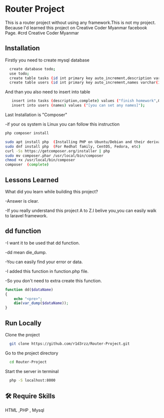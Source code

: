# Router Project 

This is a router project without using any framework.This is not my project.
Because I'd learned this project on Creative Coder Myanmar facebook Page.
#crd Creative Coder Myanmar

## Installation

Firstly you need to create mysql database

```bash
  create database todo;
  use todo;
  create table tasks (id int primary key auto_increment,description varchar(120) not null,complete boolean not null);
  create table users (id int primary key auto_increment,names varchar(120) not null);
```
And than you also need to insert into table 
 
 ```bash
    insert into tasks (description,complete) values ("finish homework",0),("go to the store",1);
    insert into users (names) values ("[you can set any names]");
 ```

 Last Installation is "Composer" 
 
 -if your os system is Linux you can follow this instruction
 ```bash
php composer install 

sudo apt install php  (Installing PHP on Ubuntu/Debian and their derivatives.)
sudo dnf install php  (For Redhat family, CentOS, Fedora, etc)
curl -Ss https://getcomposer.org/installer | php
sudo mv composer.phar /usr/local/bin/composer
chmod +x /usr/local/bin/composer
composer  (complete)
```
    
## Lessons Learned

What did you learn while building this project?

-Answer is clear.

-If you really understand this project A to Z.I belive you,you can easily walk to laravel framework.


  
## dd function 

-I want it to be used that dd function.

-dd mean die_dump.

-You can easily find your error or data.

-I added this function in function.php file.

-So you don't need to extra create this function. 

```php function
function dd($dataName)
{
    echo "<pre>";
    die(var_dump($dataName));
}
```

  
## Run Locally

Clone the project

```bash
  git clone https://github.com/r1d3rzz/Router-Project.git
```

Go to the project directory

```bash
  cd Router-Project
```

Start the server in terminal

```bash
  php -S localhost:8000
```

  
## 🛠 Require Skills
HTML ,PHP , Mysql
